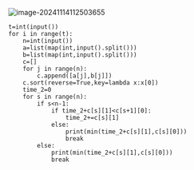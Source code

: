 ![image-20241114112503655](C:\Users\宋铠仁\AppData\Roaming\Typora\typora-user-images\image-20241114112503655.png)

```
t=int(input())
for i in range(t):
    n=int(input())
    a=list(map(int,input().split()))
    b=list(map(int,input().split()))
    c=[]
    for j in range(n):
        c.append([a[j],b[j]])
    c.sort(reverse=True,key=lambda x:x[0])
    time_2=0
    for s in range(n):
        if s<n-1:
            if time_2+c[s][1]<c[s+1][0]:
                time_2+=c[s][1]
            else:
                print(min(time_2+c[s][1],c[s][0]))
                break
        else:
            print(min(time_2+c[s][1],c[s][0]))
            break
```